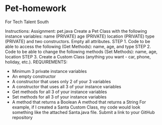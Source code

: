 # Pet-homework
For Tech Talent South

Instructions:
 Assignment: pet.java
Create a Pet Class with the following instance variables:
 name (PRIVATE)
age (PRIVATE)
location (PRIVATE)
type (PRIVATE)
and two constructors. Empty all attributes.
STEP 1. Code to be able to access the following (Get Methods): name, age, and type
STEP 2. Code to be able to change the following methods (Set Methods): name, age, location
STEP 3. Create a Custom Class (anything you want - car, phone, holiday, etc.). REQUIREMENTS:
* Minimum 3 private instance variables
* An empty constructor
* A constructor that uses only 2 of your 3 variables
* A constructor that uses all 3 of your instance variables
* Get methods for all 3 of your instance variables
* Set methods for all 3 of your instance variables
* A method that returns a Boolean A method that returns a String
For example, if I created a Santa Custom Class, my code would look something like the attached Santa.java file. Submit a link to your GitHub repository
